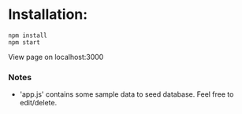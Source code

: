 # Installation:
```
npm install
npm start
```
View page on localhost:3000

### Notes
- 'app.js' contains some sample data to seed database. Feel free to edit/delete.
